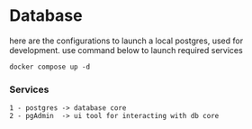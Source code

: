 # Database

here are the configurations to launch a local postgres, used for development. use command below to launch required services

    docker compose up -d

### Services

    1 - postgres -> database core
    2 - pgAdmin  -> ui tool for interacting with db core
